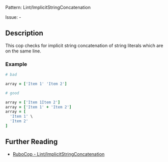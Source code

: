 Pattern: Lint/ImplicitStringConcatenation

Issue: -

## Description

This cop checks for implicit string concatenation of string literals
which are on the same line.

### Example

```ruby
# bad

array = ['Item 1' 'Item 2']
```
```ruby
# good

array = ['Item 1Item 2']
array = ['Item 1' + 'Item 2']
array = [
  'Item 1' \
  'Item 2'
]
```

## Further Reading

* [RuboCop - Lint/ImplicitStringConcatenation](https://rubocop.readthedocs.io/en/latest/cops_lint/#lintimplicitstringconcatenation)
